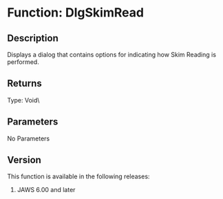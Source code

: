 # Function: DlgSkimRead

## Description

Displays a dialog that contains options for indicating how Skim Reading
is performed.

## Returns

Type: Void\

## Parameters

No Parameters

## Version

This function is available in the following releases:

1.  JAWS 6.00 and later
